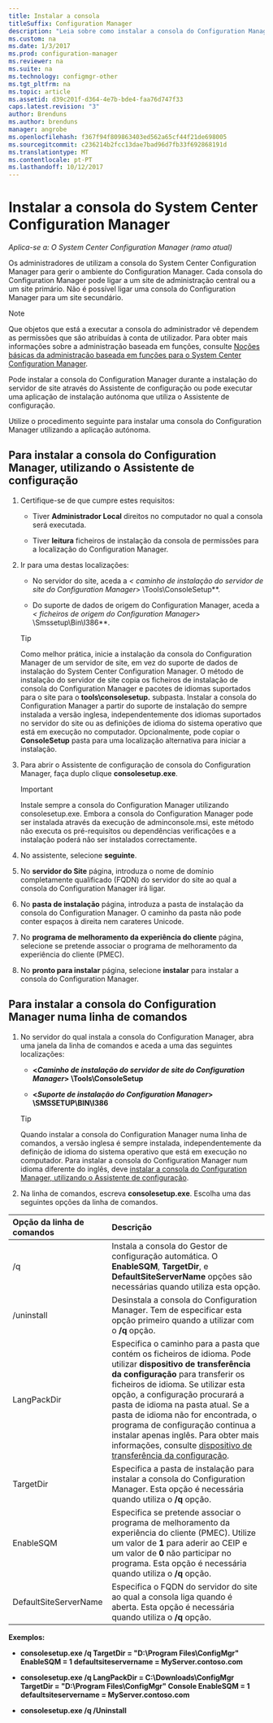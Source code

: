```yaml
---
title: Instalar a consola
titleSuffix: Configuration Manager
description: "Leia sobre como instalar a consola do Configuration Manager para ligar a um site de administração central ou site primário."
ms.custom: na
ms.date: 1/3/2017
ms.prod: configuration-manager
ms.reviewer: na
ms.suite: na
ms.technology: configmgr-other
ms.tgt_pltfrm: na
ms.topic: article
ms.assetid: d39c201f-d364-4e7b-bde4-faa76d747f33
caps.latest.revision: "3"
author: Brenduns
ms.author: brenduns
manager: angrobe
ms.openlocfilehash: f367f94f809863403ed562a65cf44f21de698005
ms.sourcegitcommit: c236214b2fcc13dae7bad96d7fb33f692868191d
ms.translationtype: MT
ms.contentlocale: pt-PT
ms.lasthandoff: 10/12/2017
---
```

# <a name="install-the-system-center-configuration-manager-console"></a>Instalar a consola do System Center Configuration Manager

*Aplica-se a: O System Center Configuration Manager (ramo atual)*

Os administradores de utilizam a consola do System Center Configuration Manager para gerir o ambiente do Configuration Manager. Cada consola do Configuration Manager pode ligar a um site de administração central ou a um site primário. Não é possível ligar uma consola do Configuration Manager para um site secundário.

> [!NOTE]  
>  Que objetos que está a executar a consola do administrador vê dependem as permissões que são atribuídas à conta de utilizador. Para obter mais informações sobre a administração baseada em funções, consulte [Noções básicas da administração baseada em funções para o System Center Configuration Manager](../../../../core/understand/fundamentals-of-role-based-administration.md).  

 Pode instalar a consola do Configuration Manager durante a instalação do servidor de site através do Assistente de configuração ou pode executar uma aplicação de instalação autónoma que utiliza o Assistente de configuração.  

 Utilize o procedimento seguinte para instalar uma consola do Configuration Manager utilizando a aplicação autónoma.  

## <a name="to-install-the-configuration-manager-console-by-using-the-setup-wizard"></a>Para instalar a consola do Configuration Manager, utilizando o Assistente de configuração  

1.  Certifique-se de que cumpre estes requisitos:  

    -  Tiver **Administrador Local** direitos no computador no qual a consola será executada.  

    -   Tiver **leitura** ficheiros de instalação da consola de permissões para a localização do Configuration Manager.  

2.  Ir para uma destas localizações:  

    -   No servidor do site, aceda a  **<* caminho de instalação do servidor de site do Configuration Manager*> \Tools\ConsoleSetup**.  

    -   Do suporte de dados de origem do Configuration Manager, aceda a  **<* ficheiros de origem do Configuration Manager*> \Smssetup\Bin\I386**.  

    > [!TIP]  
    >  Como melhor prática, inicie a instalação da consola do Configuration Manager de um servidor de site, em vez do suporte de dados de instalação do System Center Configuration Manager. O método de instalação do servidor de site copia os ficheiros de instalação de consola do Configuration Manager e pacotes de idiomas suportados para o site para o **tools\consolesetup.** subpasta. Instalar a consola do Configuration Manager a partir do suporte de instalação do sempre instalada a versão inglesa, independentemente dos idiomas suportados no servidor do site ou as definições de idioma do sistema operativo que está em execução no computador. Opcionalmente, pode copiar o **ConsoleSetup** pasta para uma localização alternativa para iniciar a instalação.

3.  Para abrir o Assistente de configuração de consola do Configuration Manager, faça duplo clique **consolesetup.exe**.  

    > [!IMPORTANT]  
    >  Instale sempre a consola do Configuration Manager utilizando consolesetup.exe. Embora a consola do Configuration Manager pode ser instalada através da execução de adminconsole.msi, este método não executa os pré-requisitos ou dependências verificações e a instalação poderá não ser instalados correctamente.  

4.  No assistente, selecione **seguinte**.  

5.  No **servidor do Site** página, introduza o nome de domínio completamente qualificado (FQDN) do servidor do site ao qual a consola do Configuration Manager irá ligar.  

6.  No **pasta de instalação** página, introduza a pasta de instalação da consola do Configuration Manager. O caminho da pasta não pode conter espaços à direita nem carateres Unicode.  

7.  No **programa de melhoramento da experiência do cliente** página, selecione se pretende associar o programa de melhoramento da experiência do cliente (PMEC).  

8.  No **pronto para instalar** página, selecione **instalar** para instalar a consola do Configuration Manager.  

## <a name="to-install-the-configuration-manager-console-from-a-command-prompt"></a>Para instalar a consola do Configuration Manager numa linha de comandos  

1.  No servidor do qual instala a consola do Configuration Manager, abra uma janela da linha de comandos e aceda a uma das seguintes localizações:  

    -   **<*Caminho de instalação do servidor de site do Configuration Manager*> \Tools\ConsoleSetup**  

    -   **<*Suporte de instalação do Configuration Manager*> \SMSSETUP\BIN\I386**  

    > [!TIP]  
    >  Quando instalar a consola do Configuration Manager numa linha de comandos, a versão inglesa é sempre instalada, independentemente da definição de idioma do sistema operativo que está em execução no computador. Para instalar a consola do Configuration Manager num idioma diferente do inglês, deve [instalar a consola do Configuration Manager, utilizando o Assistente de configuração](#to-install-the-configuration-manager-console-by-using-the-setup-wizard).  

2.  Na linha de comandos, escreva **consolesetup.exe**. Escolha uma das seguintes opções da linha de comandos.  

|  Opção da linha de comandos     | Descrição     |
  | :------------- | :------------- |
  |/q|Instala a consola do Gestor de configuração automática. O **EnableSQM**, **TargetDir**, e **DefaultSiteServerName** opções são necessárias quando utiliza esta opção.|  
  |/uninstall|Desinstala a consola do Configuration Manager. Tem de especificar esta opção primeiro quando a utilizar com o **/q** opção.|  
  |LangPackDir|Especifica o caminho para a pasta que contém os ficheiros de idioma. Pode utilizar **dispositivo de transferência da configuração** para transferir os ficheiros de idioma. Se utilizar esta opção, a configuração procurará a pasta de idioma na pasta atual. Se a pasta de idioma não for encontrada, o programa de configuração continua a instalar apenas inglês. Para obter mais informações, consulte [dispositivo de transferência da configuração](setup-downloader.md).|  
  |TargetDir|Especifica a pasta de instalação para instalar a consola do Configuration Manager. Esta opção é necessária quando utiliza o **/q** opção.|  
  |EnableSQM|Especifica se pretende associar o programa de melhoramento da experiência do cliente (PMEC). Utilize um valor de **1** para aderir ao CEIP e um valor de **0** não participar no programa. Esta opção é necessária quando utiliza o **/q** opção.|  
  |DefaultSiteServerName|Especifica o FQDN do servidor do site ao qual a consola liga quando é aberta. Esta opção é necessária quando utiliza o **/q** opção.|  


  **Exemplos:**

  -  **consolesetup.exe /q TargetDir = "D:\Program Files\ConfigMgr" EnableSQM = 1 defaultsiteservername = MyServer.contoso.com**  

  -  **consolesetup.exe /q LangPackDir = C:\Downloads\ConfigMgr TargetDir = "D:\Program Files\ConfigMgr" Console EnableSQM = 1 defaultsiteservername = MyServer.contoso.com**  

  -  **consolesetup.exe /q /Uninstall**  
